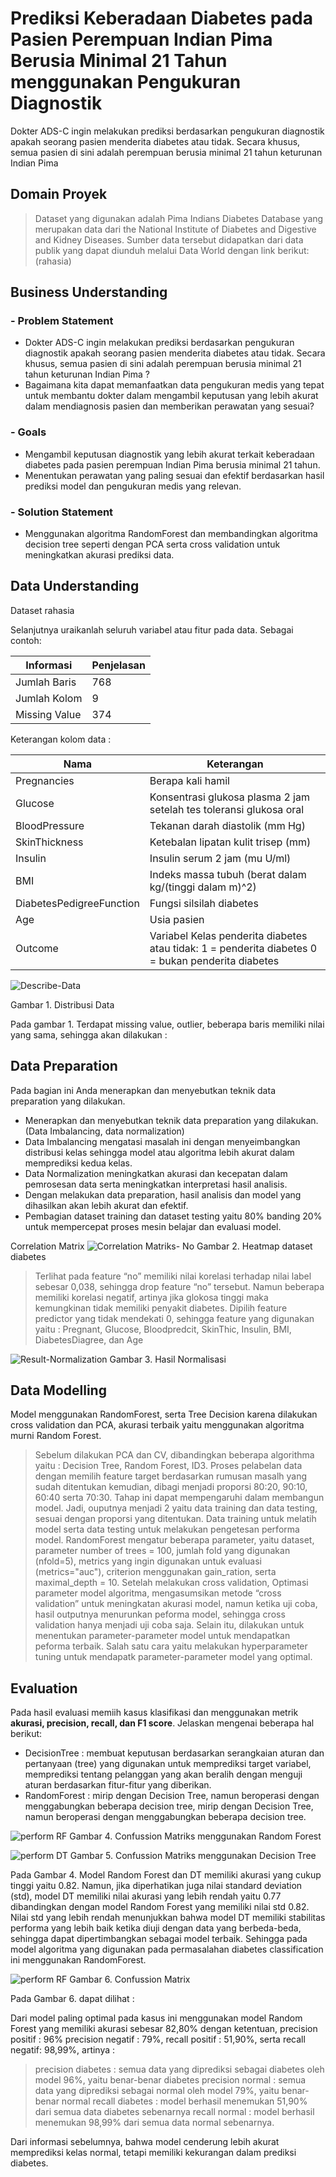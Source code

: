 #  Prediksi Keberadaan Diabetes pada Pasien Perempuan Indian Pima Berusia Minimal 21 Tahun menggunakan Pengukuran Diagnostik

Dokter ADS-C ingin melakukan prediksi berdasarkan pengukuran diagnostik apakah seorang pasien menderita diabetes atau tidak. Secara khusus, semua pasien di sini adalah perempuan berusia minimal 21 tahun keturunan Indian Pima 

## Domain Proyek

> Dataset yang digunakan adalah Pima Indians Diabetes Database yang merupakan data dari  the National Institute of Diabetes and Digestive and Kidney Diseases.
Sumber data tersebut didapatkan dari data publik yang dapat diunduh melalui Data World dengan link berikut: 
(rahasia)

## Business Understanding
### - Problem Statement
- Dokter ADS-C ingin melakukan prediksi berdasarkan pengukuran diagnostik apakah seorang pasien menderita diabetes atau tidak. Secara khusus, semua pasien di sini adalah perempuan berusia minimal 21 tahun keturunan Indian Pima ?
- Bagaimana kita dapat memanfaatkan data pengukuran medis yang tepat untuk membantu dokter dalam mengambil keputusan yang lebih akurat dalam mendiagnosis pasien dan memberikan perawatan yang sesuai?

### - Goals
- Mengambil keputusan diagnostik yang lebih akurat terkait keberadaan diabetes pada pasien perempuan Indian Pima berusia minimal 21 tahun.
- Menentukan perawatan yang paling sesuai dan efektif berdasarkan hasil prediksi model dan pengukuran medis yang relevan.

### - Solution Statement
- Menggunakan algoritma RandomForest dan membandingkan algoritma decision tree seperti dengan PCA serta cross validation untuk meningkatkan akurasi prediksi data.

## Data Understanding

Dataset rahasia

Selanjutnya uraikanlah seluruh variabel atau fitur pada data. Sebagai contoh:  

| Informasi | Penjelasan |
| ------ | ------ |
| Jumlah Baris | 768 |
| Jumlah Kolom | 9 |
| Missing Value | 374 |

Keterangan kolom data :

| Nama | Keterangan |
| ------ | ------ |
| Pregnancies | Berapa kali hamil |
| Glucose | Konsentrasi glukosa plasma 2 jam setelah tes toleransi glukosa oral |
| BloodPressure | Tekanan darah diastolik (mm Hg) |
| SkinThickness | Ketebalan lipatan kulit trisep (mm) |
| Insulin | Insulin serum 2 jam (mu U/ml) |
| BMI | Indeks massa tubuh (berat dalam kg/(tinggi dalam m)^2) |
| DiabetesPedigreeFunction | Fungsi silsilah diabetes |
| Age | Usia pasien |
| Outcome | Variabel Kelas penderita diabetes atau tidak: 1 = penderita diabetes 0 = bukan penderita diabetes |

![Describe-Data](https://github.com/mzfuadi97/Assosiate_DS/assets/70827786/246bf312-307a-4d0c-a386-ac274d9c23f5)

Gambar 1. Distribusi Data

Pada gambar 1. Terdapat missing value, outlier, beberapa baris memiliki nilai yang sama, sehingga akan dilakukan :


## Data Preparation
Pada bagian ini Anda menerapkan dan menyebutkan teknik data preparation yang dilakukan. 

- Menerapkan dan menyebutkan teknik data preparation yang dilakukan. (Data Imbalancing, data normalization)
- Data Imbalancing mengatasi masalah ini dengan menyeimbangkan distribusi kelas sehingga model atau algoritma lebih akurat dalam memprediksi kedua kelas.
- Data Normalization meningkatkan akurasi dan kecepatan dalam pemrosesan data serta meningkatkan interpretasi hasil analisis.
- Dengan melakukan data preparation, hasil analisis dan model yang dihasilkan akan lebih akurat dan efektif.
- Pembagian dataset training dan dataset testing yaitu 80% banding 20% untuk mempercepat proses mesin belajar dan evaluasi model.

Correlation Matrix
![Correlation Matriks- No](https://github.com/mzfuadi97/Assosiate_DS/assets/70827786/4712a150-da77-4a36-a83a-cf75828a3648)
Gambar 2. Heatmap dataset diabetes

> Terlihat pada feature “no” memiliki nilai korelasi terhadap nilai label sebesar 0,038, sehingga drop feature “no” tersebut. Namun beberapa memiliki korelasi negatif, artinya jika glokosa tinggi maka kemungkinan tidak memiliki penyakit diabetes.
> Dipilih feature predictor yang tidak mendekati 0, sehingga feature yang digunakan yaitu : Pregnant, Glucose, Bloodpredcit, SkinThic, Insulin, BMI, DiabetesDiagree, dan Age

![Result-Normalization](https://github.com/mzfuadi97/Assosiate_DS/assets/70827786/bef9b097-fa6c-4921-9860-149838189353)
Gambar 3. Hasil Normalisasi

## Data Modelling

Model menggunakan RandomForest, serta Tree Decision karena dilakukan cross validation dan PCA, akurasi terbaik yaitu menggunakan algoritma murni Random Forest. 

> Sebelum dilakukan PCA dan CV, dibandingkan beberapa algorithma yaitu : Decision Tree, Random Forest, ID3.
> Proses pelabelan data dengan memilih feature target berdasarkan rumusan masalh yang sudah ditentukan kemudian, dibagi menjadi proporsi 80:20, 90:10, 60:40 serta 70:30. Tahap ini dapat mempengaruhi dalam membangun model. Jadi, ouputnya menjadi 2 yaitu data training dan data testing, sesuai dengan proporsi yang ditentukan. Data training untuk melatih model serta data testing untuk melakukan pengetesan performa model.
> RandomForest mengatur beberapa parameter, yaitu dataset, parameter number of trees = 100, jumlah fold yang digunakan (nfold=5), metrics yang ingin digunakan untuk evaluasi (metrics="auc"), criterion menggunakan gain_ration, serta maximal_depth = 10.
> Setelah melakukan cross validation, Optimasi parameter model algoritma, mengasumsikan metode “cross validation” untuk meningkatan akurasi model, namun ketika uji coba, hasil outputnya menurunkan peforma model, sehingga cross validation hanya menjadi uji coba saja. Selain itu, dilakukan untuk menentukan parameter-parameter model untuk mendapatkan peforma terbaik. Salah satu cara yaitu melakukan hyperparameter tuning untuk mendapatk parameter-parameter model yang optimal.


## Evaluation

Pada hasil evaluasi memiih kasus klasifikasi dan menggunakan metrik **akurasi, precision, recall, dan F1 score**. Jelaskan mengenai beberapa hal berikut:


- DecisionTree :  membuat keputusan berdasarkan serangkaian aturan dan pertanyaan (tree) yang digunakan untuk memprediksi target variabel, memprediksi tentang pelanggan yang akan beralih dengan menguji aturan berdasarkan fitur-fitur yang diberikan.
- RandomForest : mirip dengan Decision Tree, namun beroperasi dengan menggabungkan beberapa decision tree, mirip dengan Decision Tree, namun beroperasi dengan menggabungkan beberapa decision tree.

![perform RF](https://github.com/mzfuadi97/Assosiate_DS/assets/70827786/212c5cb8-1bbe-44b7-b619-030b6c4ce7c9)
Gambar 4. Confussion Matriks menggunakan Random Forest

![perform DT](https://github.com/mzfuadi97/Assosiate_DS/assets/70827786/9f40877e-d7bf-42bc-903a-d916308aa98f)
Gambar 5. Confussion Matriks menggunakan Decision Tree

Pada Gambar 4. Model Random Forest dan DT memiliki akurasi yang cukup tinggi yaitu 0.82. Namun, jika diperhatikan juga nilai standard deviation (std), model DT memiliki nilai akurasi yang lebih rendah yaitu 0.77 dibandingkan dengan model Random Forest yang memiliki nilai std 0.82. Nilai std yang lebih rendah menunjukkan bahwa model DT memiliki stabilitas performa yang lebih baik ketika diuji dengan data yang berbeda-beda, sehingga dapat dipertimbangkan sebagai model terbaik. Sehingga pada model algoritma yang digunakan pada permasalahan diabetes classification ini menggunakan RandomForest.

![perform RF](https://github.com/mzfuadi97/Assosiate_DS/assets/70827786/8e62d8a7-0b59-4b42-b2fd-cbf8fb1f3bba)
Gambar 6. Confussion Matrix

Pada Gambar 6. dapat dilihat :


Dari model paling optimal pada kasus ini menggunakan model Random Forest yang memiliki akurasi sebesar 82,80% dengan ketentuan, precision positif : 96% precision negatif : 79%, recall positif : 51,90%, serta recall negatif: 98,99%, artinya :

> precision diabetes : semua data yang diprediksi sebagai diabetes oleh model 96%, yaitu benar-benar diabetes
> precision normal : semua data yang diprediksi sebagai normal oleh model 79%, yaitu benar-benar normal
> recall diabetes : model berhasil menemukan 51,90% dari semua data diabetes sebenarnya
> recall normal : model berhasil menemukan 98,99% dari semua data normal sebenarnya.

Dari informasi sebelumnya, bahwa model cenderung lebih akurat memprediksi kelas normal, tetapi memiliki kekurangan dalam prediksi diabetes.


